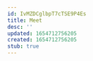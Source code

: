 ```yaml
---
id: IvMZDCglbpT7cTSE9P4Es
title: Meet
desc: ''
updated: 1654712756205
created: 1654712756205
stub: true
---
```


